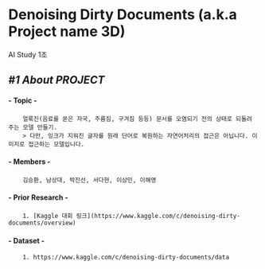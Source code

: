 Denoising Dirty Documents (a.k.a Project name 3D)
=================================================
AI Study 1조

## *#1 About PROJECT*
#### - __Topic__ -
        얼룩진(음료를 쏟은 자국, 주름짐, 구겨짐 등등) 문서를 오염되기 전의 상태로 되돌려 주는 모델 만들기.
        > 다만, 잉크가 지워진 글자를 원래 단어로 복원하는 자연어처리의 접근은 아닙니다. 이미지로 접근하는 모델입니다.

#### - __Members__ -   
        김승환, 남상대, 박진선, 서다현, 이상민, 이해영

#### - __Prior Research__ -
        1. [Kaggle 대회 링크](https://www.kaggle.com/c/denoising-dirty-documents/overview)

#### - __Dataset__ -
        1. https://www.kaggle.com/c/denoising-dirty-documents/data
